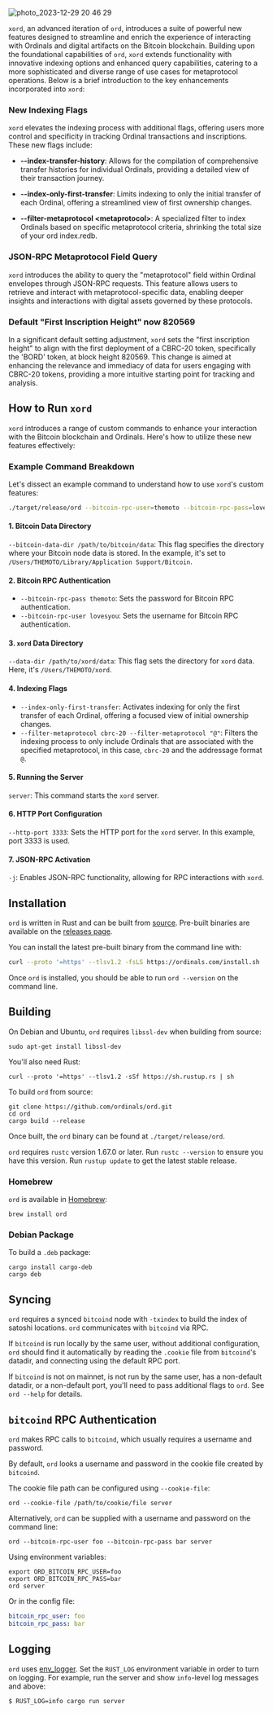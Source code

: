 ![photo_2023-12-29 20 46 29](https://github.com/the-moto/xord-0.13.1/assets/140389355/c27aba47-f5e3-4ec9-b1a7-a20c066263fa)

`xord`, an advanced iteration of `ord`, introduces a suite of powerful new features designed to streamline and enrich the experience of interacting with Ordinals and digital artifacts on the Bitcoin blockchain. Building upon the foundational capabilities of `ord`, `xord` extends functionality with innovative indexing options and enhanced query capabilities, catering to a more sophisticated and diverse range of use cases for metaprotocol operations. Below is a brief introduction to the key enhancements incorporated into `xord`:

### New Indexing Flags

`xord` elevates the indexing process with additional flags, offering users more control and specificity in tracking Ordinal transactions and inscriptions. These new flags include:

- **--index-transfer-history**: Allows for the compilation of comprehensive transfer histories for individual Ordinals, providing a detailed view of their transaction journey.

- **--index-only-first-transfer**: Limits indexing to only the initial transfer of each Ordinal, offering a streamlined view of first ownership changes.

- **--filter-metaprotocol \<metaprotocol\>**: A specialized filter to index Ordinals based on specific metaprotocol criteria, shrinking the total size of your ord index.redb.

### JSON-RPC Metaprotocol Field Query

`xord` introduces the ability to query the "metaprotocol" field within Ordinal envelopes through JSON-RPC requests. This feature allows users to retrieve and interact with metaprotocol-specific data, enabling deeper insights and interactions with digital assets governed by these protocols.

### Default "First Inscription Height" now 820569

In a significant default setting adjustment, `xord` sets the "first inscription height" to align with the first deployment of a CBRC-20 token, specifically the 'BORD' token, at block height 820569. This change is aimed at enhancing the relevance and immediacy of data for users engaging with CBRC-20 tokens, providing a more intuitive starting point for tracking and analysis.

How to Run `xord`
------------

`xord` introduces a range of custom commands to enhance your interaction with the Bitcoin blockchain and Ordinals. Here's how to utilize these new features effectively:

### Example Command Breakdown

Let's dissect an example command to understand how to use `xord`'s custom features:

```sh
./target/release/ord --bitcoin-rpc-user=themoto --bitcoin-rpc-pass=loveyou --index-only-first-transfer --index-transfer-history --data-dir=../xord-db --filter-metaprotocol cbrc-20 --filter-metaprotocol "@" server --http-port 3333 -j
```

#### 1. Bitcoin Data Directory
`--bitcoin-data-dir /path/to/bitcoin/data`: This flag specifies the directory where your Bitcoin node data is stored. In the example, it's set to `/Users/THEMOTO/Library/Application Support/Bitcoin`.

#### 2. Bitcoin RPC Authentication
- `--bitcoin-rpc-pass themoto`: Sets the password for Bitcoin RPC authentication.
- `--bitcoin-rpc-user lovesyou`: Sets the username for Bitcoin RPC authentication.

#### 3. `xord` Data Directory
`--data-dir /path/to/xord/data`: This flag sets the directory for `xord` data. Here, it's `/Users/THEMOTO/xord`.

#### 4. Indexing Flags
- `--index-only-first-transfer`: Activates indexing for only the first transfer of each Ordinal, offering a focused view of initial ownership changes.
- `--filter-metaprotocol cbrc-20 --filter-metaprotocol "@"`: Filters the indexing process to only include Ordinals that are associated with the specified metaprotocol, in this case, `cbrc-20` and the addressage format `@`.

#### 5. Running the Server
`server`: This command starts the `xord` server.

#### 6. HTTP Port Configuration
`--http-port 3333`: Sets the HTTP port for the `xord` server. In this example, port 3333 is used.

#### 7. JSON-RPC Activation
`-j`: Enables JSON-RPC functionality, allowing for RPC interactions with `xord`.

Installation
------------

`ord` is written in Rust and can be built from
[source](https://github.com/ordinals/ord). Pre-built binaries are available on the
[releases page](https://github.com/ordinals/ord/releases).

You can install the latest pre-built binary from the command line with:

```sh
curl --proto '=https' --tlsv1.2 -fsLS https://ordinals.com/install.sh | bash -s
```

Once `ord` is installed, you should be able to run `ord --version` on the
command line.

Building
--------

On Debian and Ubuntu, `ord` requires `libssl-dev` when building from source:

```
sudo apt-get install libssl-dev
```

You'll also need Rust:

```
curl --proto '=https' --tlsv1.2 -sSf https://sh.rustup.rs | sh
```

To build `ord` from source:

```
git clone https://github.com/ordinals/ord.git
cd ord
cargo build --release
```

Once built, the `ord` binary can be found at `./target/release/ord`.

`ord` requires `rustc` version 1.67.0 or later. Run `rustc --version` to ensure you have this version. Run `rustup update` to get the latest stable release.

### Homebrew

`ord` is available in [Homebrew](https://brew.sh/):

```
brew install ord
```

### Debian Package

To build a `.deb` package:

```
cargo install cargo-deb
cargo deb
```

Syncing
-------

`ord` requires a synced `bitcoind` node with `-txindex` to build the index of
satoshi locations. `ord` communicates with `bitcoind` via RPC.

If `bitcoind` is run locally by the same user, without additional
configuration, `ord` should find it automatically by reading the `.cookie` file
from `bitcoind`'s datadir, and connecting using the default RPC port.

If `bitcoind` is not on mainnet, is not run by the same user, has a non-default
datadir, or a non-default port, you'll need to pass additional flags to `ord`.
See `ord --help` for details.

`bitcoind` RPC Authentication
-----------------------------

`ord` makes RPC calls to `bitcoind`, which usually requires a username and
password.

By default, `ord` looks a username and password in the cookie file created by
`bitcoind`.

The cookie file path can be configured using `--cookie-file`:

```
ord --cookie-file /path/to/cookie/file server
```

Alternatively, `ord` can be supplied with a username and password on the
command line:

```
ord --bitcoin-rpc-user foo --bitcoin-rpc-pass bar server
```

Using environment variables:

```
export ORD_BITCOIN_RPC_USER=foo
export ORD_BITCOIN_RPC_PASS=bar
ord server
```

Or in the config file:

```yaml
bitcoin_rpc_user: foo
bitcoin_rpc_pass: bar
```

Logging
--------

`ord` uses [env_logger](https://docs.rs/env_logger/latest/env_logger/). Set the
`RUST_LOG` environment variable in order to turn on logging. For example, run
the server and show `info`-level log messages and above:

```
$ RUST_LOG=info cargo run server
```
